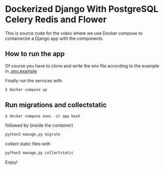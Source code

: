 # Dockerized Django With PostgreSQL Celery Redis and Flower
This is source code for the video where we use Docker compose to containerize a Django app with the components.

## How to run the app
Of course you have to clone and write the env file according to the example in [.env.example](.env.example)

Finally run the services with 
```bash
$ docker compose up
```

## Run migrations and collectstatic
```
$ docker compose exec -it app bash
```

followed by (inside the container)

```bash
python3 manage.py migrate
```

collect static files with
```bash
python3 manage.py collectstatic
```

Enjoy!
